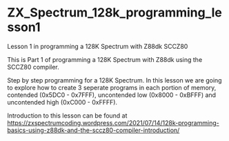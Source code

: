 # ZX_Spectrum_128k_programming_lesson1
Lesson 1 in programming a 128K Spectrum with Z88dk SCCZ80


This is Part 1 of programming a 128K Spectrum with Z88dk using the SCCZ80 compiler.

Step by step programming for a 128K Spectrum.  In this lesson we are going to explore how to create 3 seperate programs in each portion of memory, contended (0x5DC0 - 0x7FFF), uncontended low (0x8000 - 0xBFFF) and uncontended high (0xC000 - 0xFFFF).

Introduction to this lesson can be found at https://zxspectrumcoding.wordpress.com/2021/07/14/128k-programming-basics-using-z88dk-and-the-sccz80-compiler-introduction/
